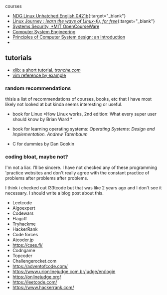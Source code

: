 courses

- [NDG Linux Unhatched English 0421b](https://www.netacad.com/courses/os-it/ndg-linux-unhatched){:target="_blank"}
- [Linux Journey *; learn the ways of Linux-fu, for free*](https://linuxjourney.com/){:target="_blank"}
- [Systems Security, *MIT OpenCourseWare](https://ocw.mit.edu/courses/electrical-engineering-and-computer-science/6-858-computer-systems-security-fall-2014/)
- [Computer System Engineering](https://ocw.mit.edu/courses/electrical-engineering-and-computer-science/6-033-computer-system-engineering-spring-2018/index.htm)
- [Principles of Computer System design: an Introduction](https://ocw.mit.edu/resources/res-6-004-principles-of-computer-system-design-an-introduction-spring-2009/)
- 


## tutorials
- [xlib: a short tutorial, *tronche.com*](https://tronche.com/gui/x/xlib-tutorial/)
- [vim reference by example](https://learnbyexample.github.io/vim_reference/Introduction.html)



### random recommendations

thisis a list of recommendations of courses, books, etc that I have most likely not looked at but kinda seems interesting or useful.

- book for Linux *How Linux works, 2nd edition: What every super user should know by Brian Ward *

- book for learning operating systems: *Operating Systems: Design and Implementation. Andrew Tatenbaum*

- C for dummies by Dan Gookin


### coding bloat, maybe not?

I'm not a liar. I'll be sincere.
I have not checked any of these programming 'practice websites and don't really agree with the constant practice of problems after problems after problems. 

I think i checked out l33tcode but that was like 2 years ago and I don't see it necessary. I should write a blog post about this.

- Leetcode 
- Algoexpert
- Codewars
- Flagctf
- Tryhackme
- HackerRank 
- Code forces 
- Atcoder.jp 
- https://cses.fi/
- Codngame 
- Topcoder 
- Challengerocket.com
- https://adventofcode.com/
- https://www.urionlinejudge.com.br/judge/en/login
- https://onlinejudge.org/
- https://leetcode.com/
- https://www.hackerrank.com/
